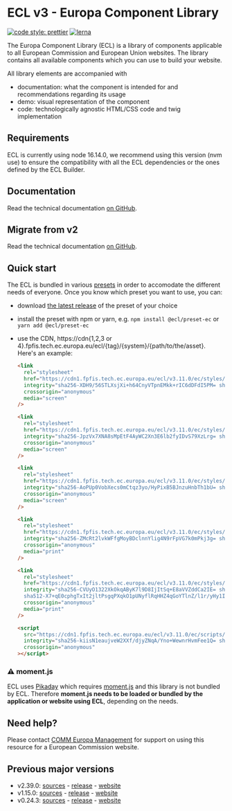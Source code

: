 # ECL v3 - Europa Component Library

[![code style: prettier](https://img.shields.io/badge/code_style-prettier-ff69b4.svg?style=flat-square)](https://github.com/prettier/prettier)
[![lerna](https://img.shields.io/badge/maintained%20with-lerna-cc00ff.svg)](https://lernajs.io/)

The Europa Component Library (ECL) is a library of components applicable to all European Commission and European Union websites. The library contains all available components which you can use to build your website.

All library elements are accompanied with

- documentation: what the component is intended for and recommendations regarding its usage
- demo: visual representation of the component
- code: technologically agnostic HTML/CSS code and twig implementation

## Requirements

ECL is currently using node 16.14.0, we recommend using this version (nvm use) to ensure the compatibility with all the ECL dependencies or the ones defined by the ECL Builder.

## Documentation

Read the technical documentation [on GitHub](docs/README.md).

## Migrate from v2

Read the technical documentation [on GitHub](docs/Migrating-v3.md).

## Quick start

The ECL is bundled in various [presets](docs/presets.md) in order to accomodate the different needs of everyone. Once you know which preset you want to use, you can:

- download [the latest release](https://github.com/ec-europa/europa-component-library/releases/latest) of the preset of your choice
- install the preset with npm or yarn, e.g. `npm install @ecl/preset-ec` or `yarn add @ecl/preset-ec`
- use the CDN, https://cdn{1,2,3 or 4}.fpfis.tech.ec.europa.eu/ecl/{tag}/{system}/{path/to/the/asset}. Here's an example:

  ```html
  <link
    rel="stylesheet"
    href="https://cdn1.fpfis.tech.ec.europa.eu/ecl/v3.11.0/ec/styles/optional/ecl-ec-default.css"
    integrity="sha256-XDH9/56STLXsjXi+h64CnyVTpnEMkk+rIC6dDFdI5PM= sha384-o0CtEWkkjCGxtooe0Dov+LV6wM3G3fuWbbXl4uz2vVQmXTOFckGUigD5niNXZfez sha512-+h01LkuKypC23kcWWT7kELSXv55QUhVZuG5fsaCFE9vPNk6hDtLx3GjA+05TbqW/RkbUW0x8AjdUrddkRzeoHg=="
    crossorigin="anonymous"
    media="screen"
  />
  ```

  ```html
  <link
    rel="stylesheet"
    href="https://cdn1.fpfis.tech.ec.europa.eu/ecl/v3.11.0/ec/styles/optional/ecl-reset.css"
    integrity="sha256-JpzVx7XNA8sMpEtF4AyWC2Xn3E6lb2fyIDvS79XzLrg= sha384-GyoB88Rmsw9j4/ERnky2bTJqT3jYmJR/au+zY1DN9aEuBVgRZ7ovsR6xlmKji69m sha512-ydfKKTlCBcB8d3ULJXreaDsT8ZN0E/ofSe1/5dst9b3KWYPZ3w2wQfwQ55b3gqA7qacNOFhq5kqyToWIwdwpwA=="
    crossorigin="anonymous"
    media="screen"
  />
  ```

  ```html
  <link
    rel="stylesheet"
    href="https://cdn1.fpfis.tech.ec.europa.eu/ecl/v3.11.0/ec/styles/ecl-ec.css"
    integrity="sha256-AoPUp0VobXecs0mCtqz3yo/HyPixB5BJnzuHnbTh1bU= sha384-HWX2F42lXzrCp3fScd+Kpj8405tpKF5nad82q2Ol1QqW+ZKCn474353N5whFu8fZ sha512-kBDd22U2P22oPignqwdI2I7eNvw0luXs+fGm/pCqCCHBtQ3nnUVjfKzSj+mzm+NfvIaHUd9aTF7KHq3HNmeDgw=="
    crossorigin="anonymous"
    media="screen"
  />
  ```

  ```html
  <link
    rel="stylesheet"
    href="https://cdn1.fpfis.tech.ec.europa.eu/ecl/v3.11.0/ec/styles/ecl-ec-print.css"
    integrity="sha256-ZMcRt2lvkWFfgMoyBDclnnYlig4N9rFpVG7k0mPkj3g= sha384-frYD1cX94XoIbfEMZLxyH/YIYxaOO1ysb6OaioPLagQOXl2LECTT+Bg2hc9mtLK1 sha512-XF4UCrlappWFFVtt/XhaPqiJKVksX7CONSlP1U5JXov1gbX31lWCL75zY7kck9rx2jh+OP5iGuQoQSc9fs4D6A=="
    crossorigin="anonymous"
    media="print"
  />
  ```

  ```html
  <link
    rel="stylesheet"
    href="https://cdn1.fpfis.tech.ec.europa.eu/ecl/v3.11.0/ec/styles/optional/ecl-ec-default-print.css"
    integrity="sha256-CVUyO1322XkOkqAByK7l9D8IjItSq+E8aVVZddCa2IE= sha384-g2IJHha1wEuJTXjzQ6Nj3KzvnsJrIxDPFQEYI4iooCfTBx8xnMWnVstnYQ7XCXqL
    sha512-X7+qE0cphgTxIt2jltPsgqPXqkO1pUNyflRqHHZ4qGoYTlnZ/l1r/yHy1IF8NfDwA/2E5aXXkzrxVIZpRo/+2A=="
    crossorigin="anonymous"
    media="print"
  />
  ```

  ```html
  <script
    src="https://cdn1.fpfis.tech.ec.europa.eu/ecl/v3.11.0/ec/scripts/ecl-ec.js"
    integrity="sha256-kiisN1eaujveW2XXf/djyZNqA/Yno+WewnrHvmFee1Q= sha384-hr4/Fub1wLzNX8riBgMyzO1MFHbt1ucxz1QuDuncvVsAOzs4+bjV31zcUJRJLTQN sha512-SYff+4HiBhP6fxAh53od1UIt2X7DiXhT9t4PCXHKoMsBv0IBMm1Dti63dTsXLk23wWuGeRSa4Dhy/ouX01+7ww=="
    crossorigin="anonymous"
  ></script>
  ```

### :warning: moment.js

ECL uses [Pikaday](https://github.com/Pikaday/Pikaday) which requires [moment.js](https://momentjs.com/) and this library is not bundled by ECL.
Therefore **moment.js needs to be loaded or bundled by the application or website using ECL**, depending on the needs.

## Need help?

Please contact [COMM Europa Management](mailto:Europamanagement@ec.europa.eu) for support on using this resource for a European Commission website.

## Previous major versions

- v2.39.0: [sources](https://github.com/ec-europa/europa-component-library/tree/v2) - [release](https://github.com/ec-europa/europa-component-library/releases/tag/v2.39.0) - [website](https://ec.europa.eu/component-library/v2.39.0/)
- v1.15.0: [sources](https://github.com/ec-europa/europa-component-library/tree/v1) - [release](https://github.com/ec-europa/europa-component-library/releases/tag/v1.15.0) - [website](https://ec.europa.eu/component-library/v1.15.0/)
- v0.24.3: [sources](https://github.com/ec-europa/europa-component-library/tree/v0) - [release](https://github.com/ec-europa/europa-component-library/releases/tag/v0.24.3) - [website](https://ec.europa.eu/component-library/v0.24.3/)
